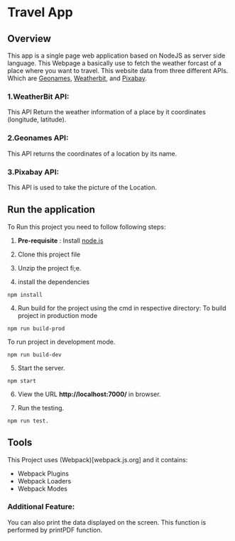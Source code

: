 # Travel App

## Overview

This app is a single page web application based on NodeJS as server side language. This Webpage a basically use to fetch the weather forcast of a place where you want to travel. This website data from three different APIs. Which are [Geonames](https://www.geonames.org/), [Weatherbit](https://www.weatherbit.io/api), and [Pixabay](https://pixabay.com/).

### 1.WeatherBit API:
This API Return the weather information of a place by it coordinates (longitude, latitude).

### 2.Geonames API:
This API returns the coordinates of a location by its name.

### 3.Pixabay API:
This API is used to take the picture of the Location.

## Run the application
To Run this project you need to follow following steps:

1. **Pre-requisite** : 
Install [node.js](https://nodejs.org/)

2. Clone this project file

3. Unzip the project fi;e.

3. install the dependencies
```
npm install
```
4. Run build for the project using the cmd in respective directory:
  To build project in production mode
```
npm run build-prod
```
  To run project in development mode.
```
npm run build-dev
```

5. Start the server.
```
npm start
```

6. View the URL **http://localhost:7000/** in browser.

7. Run the testing.
```
npm run test.
```
## Tools

This Project uses (Webpack)[webpack.js.org] and it contains:

- Webpack Plugins
- Webpack Loaders
- Webpack Modes

### Additional Feature:
You can also print the data displayed on the screen. This function is performed by printPDF function. 
